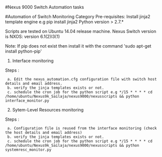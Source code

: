 
#Nexus 9000 Switch Automation tasks

#Automation of Switch Monitoring Category
Pre-requisites: Install jinja2 template engine e.g pip install jinja2
Python version > 2.7.*

Scripts are tested on Ubuntu 14.04 release machine.
Nexus Switch version is NXOS: version 6.1(2)I3(1)

Note: If pip does not exist then install it with the command 'sudo apt-get install python-pip'

1. Interface monitoring 

  Steps :

     a. Edit the nexus_automation.cfg configuration file with switch host details and email address.
     b. verify the jinja templates exists or not.
     c. schedule the cron job for the python script e.g */15 * * * * cd /home/ubuntu/Nexus9k_Sailaja/nexus9000/nexusscripts && python interface_monitor.py

  

2. Sytem-Level Resources monitoring

  Steps :

     a. Configuration file is reused from the interface monitoring (check the host details and email address)
     b. verify the jinja templates exists or not. 
     c. schedule the cron job for the python script e.g */15 * * * * cd /home/ubuntu/Nexus9k_Sailaja/nexus9000/nexusscripts && python systemresc_monitor.py
